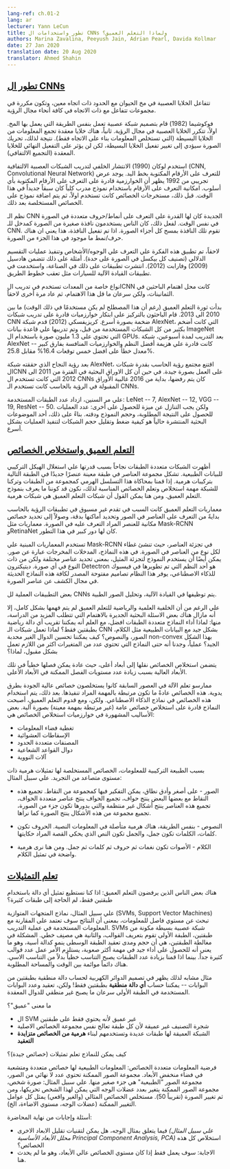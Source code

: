 ```yaml
---
lang-ref: ch.01-2
lang: ar
lecturer: Yann LeCun
title: تطور واستخدامات ال CNNs ولماذا التعلم العميق؟
authors: Marina Zavalina, Peeyush Jain, Adrian Pearl, Davida Kollmar
date: 27 Jan 2020
translation date: 20 Aug 2020
translator: Ahmed Shahin
---
```



## [تطور ال CNNs](https://www.youtube.com/watch?v=0bMe_vCZo30&t=2965s)

<!--In animal brains, neurons react to edges that are at particular orientations. Groups of neurons that react to the same orientations are replicated over all of the visual field.-->

تتفاعل الخلايا العصبية في مخ الحيوان مع الحدود ذات اتجاه معين، وتكون مكررة في مجموعات تتفاعل مع ذات الاتجاه في كافة أنحاء مجال الرؤية.

<!-- Fukushima (1982) built a neural net (NN) that worked the same way as the brain, based on two concepts. First, neurons are replicated across the visual field. Second, there are complex cells that pool the information from simple cells (orientation-selective units). As a result, the shift of the picture will change the activation of simple cells, but will not influence the integrated activation of the complex cell (convolutional pooling). -->

فوكوشيما (1982) قام بتصميم شبكة عصبية تعمل بنفس الطريقة التي يعمل بها المخ. اولاً، تتكرر الخلايا العصبية في مجال الرؤية. ثانياً، هناك خلايا معقدة تجمع المعلومات من الخلايا البسيطة (التي تستخلص المعلومات بناء على الاتجاه فقط). نتيجة لذلك، تحريك الصورة سيؤدي إلى تغيير تفعيل الخلايا البسيطة، لكن لن يؤثر على التفعيل النهائي للخلايا المعقدة (التجميع الالتفافي).

<!-- LeCun (1990) used backprop to train a CNN to recognize handwritten digits. There is a demo from 1992 where the algorithm recognizes the digits of any style. Doing character/pattern recognition using a model that is trained end-to-end was new at that time. Previously, people had used feature extractors with a supervised model on top. -->

استخدم لوكان (1990) الانتشار الخلفي لتدريب الشبكات العصبية الالتفافية (CNN, Convolutional Neural Network) للتعرف على الأرقام المكتوبة بخط اليد. يوجد عرض تجريبي من 1992 يظهر أن الخوارزمية قادرة على التعرف على الأرقام المكتوبة بأي أسلوب. امكانية التعرف على الأرقام باستخدام نموذج مدرب كلياً كان سبقاً جديداً في هذا الوقت. قبل ذلك، مستخرجات الخصائص كانت تستخدم اولاً، ثم يتم اضافة نموذج على الخصائص المستخلصة بعد ذلك.

<!-- These new CNN systems could recognize multiple characters in the image at the same time. To do it, people used a small input window for a CNN and swiped it over the whole image. If it activated, it meant there was a particular character present. -->

نظم الـ CNN الجديدة كان لها القدرة على التعرف على أنماط/حروف متعددة في الصورة في نفس الوقت. لفعل ذلك، كان الناس يستخدمون نافذة صغيرة من الصورة كمدخل للـ CNN. تقوم تلك النافذة بمسح كل أجزاء الصورة. اذا تم تفعيل النافذة، هذا يعني ان هناك حرف/نمط ما موجود في هذا الجزء من الصورة.

<!-- Later, this idea was applied to faces/people detection and semantic segmentation (pixel-wise classification). Examples include Hadsell (2009) and Farabet (2012). This eventually became popular in industry, used in autonomous driving applications such as lane tracking. -->

لاحقاً، تم تطبيق هذه الفكرة علي التعرف علي الوجوه/الأشخاص وتنفيذ عمليات التقسيم الدلالي (تصنيف كل بيكسل في الصورة على حدة). أمثلة على ذلك تتضمن هادسيل (2009) وفارابت (2012). انتشرت تطبيقات على ذلك في الصناعة، واستخدمت في تطبيقات القيادة الآلية للسيارات مثل تعقب خطوط الطريق.

<!-- Special types of hardware to train CNN were a hot topic in the 1980s, then the interest dropped, and now it has become popular again. -->

انواع خاصة من المعدات تستخدم في تدريب الCNN كانت محل اهتمام الباحثين في الثمانينات، ولكن سرعان ما قل هذا الاهتمام، ثم عاد مرة أخرى لاحقاً.

<!-- The deep learning (though the term was not used at that time) revolution started in 2010-2013. Researchers focused on inventing algorithms that could help train large CNNs faster. Krizhevsky (2012) came up with AlexNet, which was a much larger CNN than those used before, and trained it on ImageNet (1.3 million samples) using GPUs. After running for a couple of weeks AlexNet beat the performance of the best competing systems by a large margin -- a 25.8% *vs.* 16.4% top-5 error rate. -->

بدأت ثورة التعلم العميق (رغم أن هذا المصطلح لم يكن مستخدمًا في ذلك الوقت) ما بين 2010 الى 2013. قام الباحثون بالتركيز على ابتكار خوارزميات قادرة على تدريب شبكات CNN ضخمة بصورة أسرع. كريزيفسكي (2012) قدم شبكة AlexNet، التي كانت أضخم بكثير من كل الشبكات المستخدمة من قبل، وتم تدريبها علي قاعدة بيانات ImageNet التي تحتوي على 1.3 مليون صورة باستخدام ال GPUs. بعد التدريب لمدة أسبوعين، شبكة AlexNet كانت قادرة علي هزيمة أفضل النظم والخوارزميات المنافسة بفارق كبير -- معدل خطأ على افضل خمس توقعات 16.4% مقابل 25.8%.

<!-- After seeing AlexNet's success, the computer vision (CV) community was convinced that CNNs work. While all papers from 2011-2012 that mentioned CNNs had been rejected, since 2016 most accepted CV papers use CNNs. -->

بعد رؤية النجاح الذي حققته شبكة AlexNet، اقتنع مجتمع رؤية الحاسب بقدرة شبكات الCNN على العمل بصورة جيدة. في حين أن كل الاوراق البحثية في الفترة من 2011 الى 2012 التي كانت تستخدم ال CNNs كان يتم رفضها، بداية من 2016 غالبية الأوراق المقبولة في الرؤية بالحاسب كانت تستخدم الـ CNNs.

<!-- Over the years, the number of layers used has been increasing: LeNet -- 7, AlexNet -- 12, VGG -- 19, ResNet -- 50. However, there is a trade-off between the number of operations needed to compute the output, the size of the model, and its accuracy. Thus, a popular topic now is how to compress the networks to make the computations faster. -->

علي مر السنين، ازداد عدد الطبقات المستخدمة: LeNet -- 7, AlexNet -- 12, VGG -- 19, ResNet -- 50. ولكن يجب التنازل عن ميزة للحصول على أخرى: عدد العمليات للحصول على النتيجة المطلوبة، وحجم النموذج ودقته. بناءً على ذلك، أحد الموضوعات البحثية المنتشرة حالياً هو كيفية ضغط وتقليل حجم الشبكات لتنفيذ العمليات بشكل أسرع.

<!-- Deep Learning and Feature Extraction -->

## [التعلم العميق واستخلاص الخصائص](https://www.youtube.com/watch?v=0bMe_vCZo30&t=3955s)

<!-- Multilayer networks are successful because they exploit the compositional structure of natural data. In compositional hierarchy, combinations of objects at one layer in the hierarchy form the objects at the next layer. If we mimic this hierarchy as multiple layers and let the network learn the appropriate combination of features, we get what is called Deep Learning architecture. Thus, Deep Learning networks are hierarchical in nature. -->

أظهرت الشبكات متعددة الطبقات نجاحاً بسبب قدرتها علي استغلال الهيكل التركيبي للبيانات الطبيعية. تشكل مجموعة العناصر في طبقة معينة عنصرًا جديدًا في الطبقة التالية بتركيبات هرمية. إذا قمنا بمحاكاة هذا التسلسل الهرمي كمجموعة من الطبقات وتركنا للشبكة مهمة استخلاص وتعلم الخصائص المناسبة لذلك، نكون قد كوننا ما يعرف بنموذج التعلم العميق. ومن هنا يمكن القول أن شبكات التعلم العميق هي شبكات هرمية.

<!-- Deep learning architectures have led to an incredible progress in computer vision tasks ranging from identifying and generating accurate masks around the objects to identifying spatial properties of an object. Mask-RCNN and RetinaNet architectures mainly led to this improvement. -->

معماريات التعلم العميق كانت السبب في تقدم غير مسبوق في تطبيقات الرؤية بالحاسب بدايةً من التعرف على العناصر في الصور وتحديد أماكنها بدقة، وصولاً إلى تحديد خصائص مكانية للعنصر المراد التعرف عليه في الصورة. معماريات مثل Mask-RCNN وRetinaNet كان لها دور كبير في هذا التطور.

<!-- Mask RCNNs have found their use in segmenting individual objects, *i.e.* creating masks for each object in an image. The input and output are both images. The architecture can also be used to do instance segmentation, *i.e.* identifying different objects of the same type in an image. Detectron, a Facebook AI Research (FAIR) software system, implements all these state-of-the-art object detection algorithms and is open source. -->

تستخدم المعماريات المبنية علي Mask-RCNN في تجزئة العناصر، حيث تنشئ غطاء لكل نوع من العناصر في الصورة. في هذه النماذج، المدخلات المخرجات عبارة عن صور. يمكن أيضًا أن يستخدم النموذج لتجزئة المثيل، بمعنى تحديد عناصر مختلفة ولكن من ذات النوع في أي صورة. ديتيكترون Detectron هو أحد النظم التي تم تطويرها في فيسبوك للذكاء الاصطناعي، يوفر هذا النظام تصاميم مفتوحة المصدر لكافة هذه النماذج الحديثة في مجال الكشف عن عناصر الصورة.

<!-- Some of the practical applications of CNNs are powering autonomous driving and analysing medical images. -->

بعض التطبيقات العملية لل CNNs يتم توظيفها في القيادة الآلية، وتحليل الصور الطبية.

<!-- Although the science and mathematics behind deep learning is fairly understood, there are still some interesting questions that require more research. These questions include: Why do architectures with multiple layers perform better, given that we can approximate any function with two layers? Why do CNNs work well with natural data such as speech, images, and text? How are we able to optimize non-convex functions so well? Why do over-parametrised architectures work? -->

علي الرغم من أن الخلفية العلمية والرياضية للتعلم العميق لم يتم فهمها بشكل كامل، إلا أنه مازال هناك بعض الاسئلة البحثية الجديرة بالاهتمام التي تتطلب المزيد من الدراسة، منها: لماذا أداء النماذج متعددة الطبقات افضل، مع العلم أنه يمكننا تقريب أي دالة رياضية بطبقتين فقط؟ لماذا تعمل شبكات الـ CNN بشكل جيد مع البيانات الطبيعية مثل الكلام، الصور، والنصوص؟ كيف يمكننا تحسين الدوال الغير محدبة non-convex بهذا الشكل الجيد؟ عملياً، وجدنا أنه حتى النماذج التي تحتوي عدد من المتغيرات اكثر من اللازم تعمل بشكل مقبول، لماذا؟

<!-- Feature extraction consists of expanding the representational dimension such that the expanded features are more likely to be linearly separable; data points in higher dimensional space are more likely to be linearly separable due to the increase in the number of possible separating planes. -->

يتضمن استخلاص الخصائص نقلها إلى أبعاد أعلى، حيث عادة يمكن فصلها خطياً في تلك الأبعاد العالية بسبب زيادة عدد مستويات الفصل الممكنة في الأبعاد الأعلى.

<!-- Earlier machine learning practitioners relied on high quality, hand crafted, and task specific features to build artificial intelligence models, but with the advent of Deep Learning, the models are able to extract the generic features automatically. Some common approaches used in feature extraction algorithms are highlighted below:

- Space tiling
- Random Projections
- Polynomial Classifier (feature cross-products)
- Radial basis functions
- Kernel Machines -->

ممارسو تعلم الآلة في العصور السابقة كانوا يستخلصون خصائص عالية الجودة بطرق يدوية. هذه الخصائص عادةً ما تكون مرتبطة بالمهمة المراد تنفيذها. بعد ذلك، يتم استخدام هذه الخصائص في نماذج الذكاء الاصطناعي. ولكن، ومع قدوم التعلم العميق، أصبحت النماذج قادرة على استخلاص خصائص عامة (غير مرتبطة بمهمة معينة) بصورة آلية. بعض الأساليب المشهورة في خوارزميات استخلاص الخصائص هي:

- تغطية فضاء المعلومات
- الإسقاطات العشوائية
- المصنفات متعددة الحدود
- دوال القواعد الشعاعية
- آلات النووية

<!-- Because of the compositional nature of data, learned features have a hierarchy of representations with increasing level of abstractions. For example: -->

بسبب الطبيعة التركيبية للمعلومات، الخصائص المستخلصة لها تمثيلات هرمية ذات مستوى متصاعد من التجريد. علي سبيل المثال:

<!-- -  Images - At the most granular level, images can be thought of as pixels. Combination of pixels constitute edges which when combined forms textons (multi-edge shapes). Textons form motifs and motifs form parts of the image. By combining these parts together we get the final image. -->

- الصور - على أصغر وأدق نطاق، يمكن التفكير فيها كمجموعة من النقاط. تجميع هذه النقاط مع بعضها البعض ينتج حواف، تجميع الحواف ينتج عناصر متعددة الحواف، تجميع هذه العناصر ينتج أشكال غير منتظمة والتي بدورها تكون جزء من الصورة، تجميع مجموعة من هذه الأشكال ينتج الصورة كما نراها.

<!-- -  Text - Similarly, there is an inherent hierarchy in textual data. Characters form words, when we combine words together we get word-groups, then clauses, then by combining clauses we get sentences. Sentences finally tell us what story is being conveyed. -->

- النصوص - بنفس الطريقة، هناك هرمية متأصلة في المعلومات النصية. الحروف تكون كلمات، الكلمات تكون جمل، والجمل تكون النص الذي يحكي القصة المراد حكايتها.

<!-- -  Speech - In speech, samples compose bands, which compose sounds, which compose phones, then phonemes, then whole words, then sentences, thus showing a clear hierarchy in representation. -->

- الكلام - الأصوات تكون نغمات ثم حروف ثم كلمات ثم جمل. ومن هنا نرى هرمية واضحة في تمثيل الكلام.

<!-- Learning representations -->

## [تعلم التمثيلات](https://www.youtube.com/watch?v=0bMe_vCZo30&t=4767s)

<!-- There are those who dismiss Deep Learning: if we can approximate any function with 2 layers, why have more? -->

هناك بعض الناس الذين يرفضون التعلم العميق: اذا كنا نستطيع تمثيل أي دالة باستخدام طبقتين فقط، لم الحاجة إلى طبقات كثيرة؟

<!-- For example: SVMs find a separating hyperplane "in the span of the data", meaning predictions are based on comparisons to training examples. SVMs are essentially a very simplistic 2 layer neural net, where the first layer defines "templates" and the second layer is a linear classifier. The problem with 2 layer fallacy is that the complexity and size of the middle layer is exponential in $N$ (to do well with a difficult task, need LOTS of templates). But if you expand the number of layers to $\log(N)$, the layers become linear in $N$. There is a trade-off between time and space. -->

علي سبيل المثال، نماذج المتجهات المتوازية (SVMs, Support Vector Machines) تبحث عن مستوي فاصل للمعلومات، بمعنى أن النتائج سوف تعتمد على المقارنة مع المعلومات المستخدمة في عملية التدريب. SVMs شبكة عصبية بسيطة مكونة من طبقتين، الطبقة الأولى تقوم بتعريف القوالب، والثانية هي مصنِف خطي. المشكلة في مغالطة الطبقتين، هي أن حجم ومدى تعقيد الطبقة الوسطى ينمو كدالة أسية، وهو ما يعني أنه للحصول على أداء جيد في مهمة أكثر صعوبة، يستلزم الأمر عمل عدد قوالب كثيرة جداً. بينما اذا قمنا بزيادة عدد الطبقات يصبح التناسب خطياً بدلاً من التناسب الاسي. هناك دائماً موائمة بين الوقت والمساحة المطلوبة.

<!-- An analogy is designing a circuit to compute a boolean function with no more than two layers of gates -- we can compute **any boolean function** this way! But, the complexity and resources of the first layer (number of gates) quickly becomes infeasible for complex functions. -->

مثال مشابه لذلك يظهر في تصميم الدوائر الكهربية لحساب دالة منطقية بطبقتين من البوابات -- يمكننا حساب **أي دالة منطقية** بطبقتين فقط! ولكن، تعقيد وعدد البوابات المستخدمة في الطبقة الأولى سرعان ما يصبح غير منطقي للدوال المعقدة.

<!-- What is "deep"? -->

ما معنى "عميق"؟

<!-- - An SVM isn't deep because it only has two layers
- A classification tree isn't deep because every layer analyses the same (raw) features
- A deep network has several layers and uses them to build a **hierarchy of features of increasing complexity** -->

- ال SVM غير عميق ﻷنه يحتوي فقط على طبقتين
- شجرة التصنيف غير عميقة ﻷن كل طبقة تعالج نفس مجموعة الخصائص الاصلية
- الشبكة العميقة لها طبقات عديدة وتستخدمهم لبناء **هرمية من الخصائص متزايدة التعقيد**

<!-- How can models learn representations (good features)? -->

كيف يمكن للنماذج تعلم تمثيلات (خصائص جيدة)؟

<!-- Manifold hypothesis: natural data lives in a low-dimensional manifold. Set of possible images is essentially infinite, set of "natural" images is a tiny subset. For example: for an image of a person, the set of possible images is on the order of magnitude of the number of face muscles they can move (degrees of freedom) ~ 50. An ideal (and unrealistic) feature extractor represents all the factors of variation (each of the muscles, lighting, *etc.*). -->

فرضية المعلومات متعددة الخصائص: المعلومات الطبيعية لها خصائص متعددة ومتشعبة في فضاء منخفض الأبعاد. مجموعة الصور الممكنة تحتوي عدد لا نهائي من الصور، مجموعة الصور "الطبيعية" هي جزء صغير منها. علي سبيل المثال: صورة شخص، مجموعة الصور الممكنة يتغير بعدد عضلات الوجه التي يمكن لهذا الشخص تحريكها، ومن ثم تغيير الصورة (تقريباً 50). مستخلص الخصائص المثالي (والغير واقعي) يمثل كل عوامل التغيير الممكنة (عضلات الوجه، مستوي الاضاءة، الخ).


<!-- Q&A from the end of lecture:

- For the face example, could some other dimensionality reduction technique (*i.e.* PCA) extract these features?
  - Answer: would only work if the manifold surface is a hyperplane, which it is not -->

أسئلة وإجابات من نهاية المحاضرة:

- فيما يتعلق بمثال الوجه، هل يمكن لتقنيات تقليل الابعاد الاخرى *(علي سبيل المثال محلل الأبعاد الأساسية Principal Component Analysis, PCA)* استخلاص كل هذه الخصائص؟
- الاجابة: سوف يعمل فقط إذا كان مستوي الخصائص عالي الأبعاد، وهو ما لم يحدث هنا.
